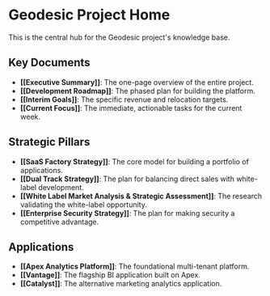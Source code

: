 # Geodesic Project Home

This is the central hub for the Geodesic project's knowledge base.

## Key Documents

- **[[Executive Summary]]**: The one-page overview of the entire project.
- **[[Development Roadmap]]**: The phased plan for building the platform.
- **[[Interim Goals]]**: The specific revenue and relocation targets.
- **[[Current Focus]]**: The immediate, actionable tasks for the current week.

## Strategic Pillars

- **[[SaaS Factory Strategy]]**: The core model for building a portfolio of applications.
- **[[Dual Track Strategy]]**: The plan for balancing direct sales with white-label development.
- **[[White Label Market Analysis & Strategic Assessment]]**: The research validating the white-label opportunity.
- **[[Enterprise Security Strategy]]**: The plan for making security a competitive advantage.

## Applications

- **[[Apex Analytics Platform]]**: The foundational multi-tenant platform.
- **[[Vantage]]**: The flagship BI application built on Apex.
- **[[Catalyst]]**: The alternative marketing analytics application.
